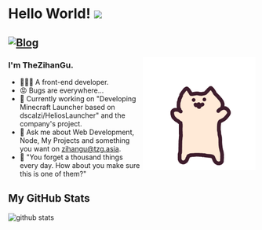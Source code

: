 # Hello World! <img src="https://media.giphy.com/media/hvRJCLFzcasrR4ia7z/giphy.gif" width="25px">
[![Blog](https://img.shields.io/badge/blog-@zihangu-red.svg)](https://zihangu.com)
---
<img align="right" alt="GIF" height="230px" src="https://raw.githubusercontent.com/TheZihanGu/TheZihanGu/master/img/HEAD.gif" />

### I'm TheZihanGu.
- 👨🏻‍💻 A front-end developer.
- 😡 Bugs are everywhere...
- 🌱 Currently working on "Developing Minecraft Launcher based on dscalzi/HeliosLauncher" and the company's project.
- 💬 Ask me about Web Development, Node, My Projects and something you want on zihangu@tzg.asia.
- 🤔 "You forget a thousand things every day. How about you make sure this is one of them?"

## My GitHub Stats
![github stats](https://github-readme-stats.vercel.app/api?username=TheZihanGu&show_icons=true)